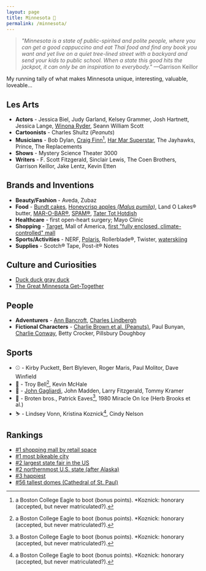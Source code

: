 ```yaml
---
layout: page
title: Minnesota 🛶
permalink: /minnesota/
---
```

> *"Minnesota is a state of public-spirited and polite people, where you can get a good cappuccino and eat Thai food and find any book you want and yet live on a quiet tree-lined street with a backyard and send your kids to public school. When a state this good hits the jackpot, it can only be an inspiration to everybody."* —Garrison Keillor

My running tally of what makes Minnesota unique, interesting, valuable, loveable...

## Les Arts
- **Actors** - Jessica Biel, Judy Garland, Kelsey Grammer, Josh Hartnett, Jessica Lange, [Winona Ryder](https://www.welcometowinona.com/), Seann William Scott
- **Cartoonists** - Charles Shultz (*Peanuts*)
- **Musicians** - Bob Dylan, [Craig Finn](https://craigfinn.net/)[^1], [Har Mar Superstar](http://www.harmarsuperstar.com/), The Jayhawks, Prince, The Replacements
- **Shows** - Mystery Science Theater 3000
- **Writers** - F. Scott Fitzgerald, Sinclair Lewis, The Coen Brothers, Garrison Keillor, Jake Lentz, Kevin Etten

## Brands and Inventions
- **Beauty/Fashion** - Aveda, Zubaz
- **Food** - [Bundt cakes](https://www.foodandwine.com/news/brief-delightful-history-bundt-pan), [Honeycrisp apples *(Malus pumila)*](https://en.wikipedia.org/wiki/Honeycrisp), Land O Lakes® butter, [MAR-O-BAR®](https://www.minnesotamonthly.com/archive/candy-bar-combat/), [SPAM®](https://en.wikipedia.org/wiki/Spam_(food)), [Tater Tot Hotdish](https://vimeo.com/65158243)
- **Healthcare** - first open-heart surgery; Mayo Clinic
- **Shopping** - [Target](https://www.target.com/), Mall of America, [first "fully enclosed, climate-controlled" mall](https://www.theguardian.com/cities/2015/may/06/southdale-center-america-first-shopping-mall-history-cities-50-buildings)
- **Sports/Activities** - NERF, [Polaris](https://www.polaris.com/en-us/brands/), Rollerblade®, Twister, [waterskiing](https://www.britannica.com/sports/waterskiing)
- **Supplies** - Scotch® Tape, Post-it® Notes

## Culture and Curiosities
- [Duck duck gray duck](https://www.startribune.com/why-do-minnesotans-play-duck-duck-gray-duck-instead-of-duck-duck-goose/502474351/)
- [The Great Minnesota Get-Together](https://www.insider.com/best-state-fairs-in-the-us-2018-5#1-the-minnesota-state-fair-17)

## People
- **Adventurers** - [Ann Bancroft](https://en.wikipedia.org/wiki/Ann_Bancroft), [Charles Lindbergh](https://en.wikipedia.org/wiki/Charles_Lindbergh)
- **Fictional Characters** - [Charlie Brown et al. (Peanuts)](https://peanuts.fandom.com/wiki/Setting), Paul Bunyan, [Charlie Conway](https://disney.fandom.com/wiki/Charlie_Conway), Betty Crocker, Pillsbury Doughboy

## Sports
- ⚾ - Kirby Puckett, Bert Blyleven, Roger Maris, Paul Molitor, Dave Winfield
- 🏀 - Troy Bell[^1], Kevin McHale
- 🏈 - [John Gagliardi](https://www.google.com/search?q=The+Winningest+Coach+In+College+Football+History), John Madden, Larry Fitzgerald, Tommy Kramer
- 🏒 - Broten bros., Patrick Eaves[^1], 1980 Miracle On Ice (Herb Brooks et al.)
- ⛷ - Lindsey Vonn, Kristina Koznick[^1], Cindy Nelson

[^1]: a Boston College Eagle to boot (bonus points). *Koznick: honorary (accepted, but never matriculated?).

## Rankings
- [#1 shopping mall by retail space](https://en.wikipedia.org/wiki/List_of_largest_shopping_malls_in_the_United_States)
- [#1 most bikeable city](https://www.redfin.com/news/most-bike-friendly-cities-usa-2020/)
- [#2 largest state fair in the US](https://www.mnstatefair.org/about-the-fair/attendance/)
- [#2 northernmost U.S. state (after Alaska)](https://en.wikipedia.org/wiki/Geography_of_Minnesota)
- [#3 happiest](https://wallethub.com/edu/happiest-states/6959)
- [#56 tallest domes (Cathedral of St. Paul)](https://en.wikipedia.org/wiki/List_of_tallest_domes)